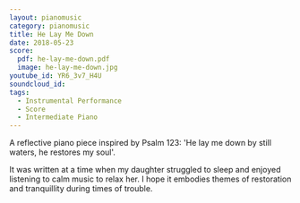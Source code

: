 ```yaml
---
layout: pianomusic
category: pianomusic
title: He Lay Me Down
date: 2018-05-23
score:
  pdf: he-lay-me-down.pdf
  image: he-lay-me-down.jpg
youtube_id: YR6_3v7_H4U
soundcloud_id:
tags:
  - Instrumental Performance
  - Score
  - Intermediate Piano
---
```


A reflective piano piece inspired by Psalm 123: 'He lay me down by still waters, he restores my soul'.

It was written at a time when my daughter struggled to sleep and enjoyed listening to calm music to relax her. I hope it embodies themes of restoration and tranquillity during times of trouble.
